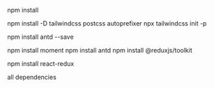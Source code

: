 npm install 

 npm install -D tailwindcss postcss autoprefixer
 npx tailwindcss init -p

 npm install antd --save

 npm install moment
 npm install antd
 npm install @reduxjs/toolkit

 npm install react-redux



 all dependencies
